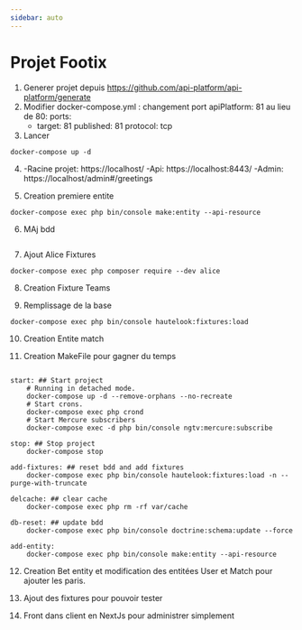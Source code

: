 ```yaml
---
sidebar: auto
---
```

# Projet Footix

1. Generer projet depuis https://github.com/api-platform/api-platform/generate
2. Modifier docker-compose.yml : changement port apiPlatform: 81 au lieu de 80:
    ports:
      - target: 81
        published: 81
        protocol: tcp
3. Lancer 
````
docker-compose up -d 
````
4. -Racine projet: https://localhost/
   -Api: https://localhost:8443/
   -Admin: https://localhost/admin#/greetings

5. Creation premiere entite
````
docker-compose exec php bin/console make:entity --api-resource
````
6. MAj bdd
````docker-compose exec php bin/console doctrine:schema:update --force
````

7. Ajout Alice Fixtures
````
docker-compose exec php composer require --dev alice
````

8. Creation Fixture Teams

9. Remplissage de la base
````
docker-compose exec php bin/console hautelook:fixtures:load
````

10. Creation Entite match

11. Creation MakeFile pour gagner du temps
````

start: ## Start project
	# Running in detached mode.
	docker-compose up -d --remove-orphans --no-recreate
	# Start crons.
	docker-compose exec php crond
	# Start Mercure subscribers
	docker-compose exec -d php bin/console ngtv:mercure:subscribe

stop: ## Stop project
	docker-compose stop

add-fixtures: ## reset bdd and add fixtures
	docker-compose exec php bin/console hautelook:fixtures:load -n --purge-with-truncate

delcache: ## clear cache
	docker-compose exec php rm -rf var/cache

db-reset: ## update bdd
	docker-compose exec php bin/console doctrine:schema:update --force

add-entity:
	docker-compose exec php bin/console make:entity --api-resource

````


12. Creation Bet entity et modification des entitées User et Match pour ajouter les paris.

13. Ajout des fixtures pour pouvoir tester

14. Front dans client en NextJs pour administrer simplement

